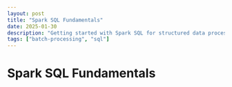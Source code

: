 ```yaml
---
layout: post
title: "Spark SQL Fundamentals"
date: 2025-01-30
description: "Getting started with Spark SQL for structured data processing"
tags: ["batch-processing", "sql"]
---
```


# Spark SQL Fundamentals
